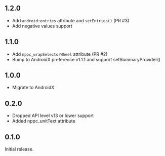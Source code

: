 ## 1.2.0
- Add `android:entries` attribute and `setEntries()` (PR #3)
- Add negative values support

## 1.1.0
- Add `nppc_wrapSelectorWheel` attribute (PR #2)
- Bump to AndroidX preference v1.1.1 and support setSummaryProvider()

## 1.0.0
- Migrate to AndroidX

## 0.2.0
- Dropped API level v13 or lower support
- Added nppc_unitText attribute

## 0.1.0
Initial release.
